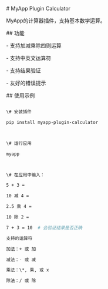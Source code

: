 \# MyApp Plugin Calculator



MyApp的计算器插件，支持基本数学运算。



\## 功能



\- 支持加减乘除四则运算

\- 支持中英文运算符

\- 支持结果验证

\- 友好的错误提示



\## 使用示例



```bash

\# 安装插件

pip install myapp-plugin-calculator



\# 运行应用

myapp



\# 在应用中输入：

5 + 3 =

10 减 4 =

2.5 乘 4 =

10 除 2 =

7 + 3 = 10  # 会验证结果是否正确

支持的运算符

加法：+ 或 加

减法：- 或 减

乘法：\*, 乘, 或 x

除法：/ 或 除

